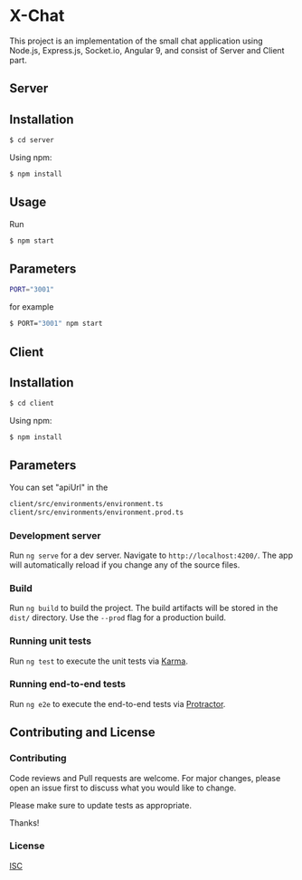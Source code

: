 # X-Chat

This project is an implementation of the small chat application using Node.js, Express.js, Socket.io, Angular 9, and
consist of Server and Client part.

## Server
## Installation
```bash
$ cd server
```

Using npm:
```bash
$ npm install
```

## Usage
Run
```bash
$ npm start
```

## Parameters
```bash
PORT="3001"
```
for example
```bash
$ PORT="3001" npm start
```

## Client
## Installation
```bash
$ cd client
```

Using npm:
```bash
$ npm install
```

## Parameters
You can set "apiUrl" in the
```bash
client/src/environments/environment.ts
client/src/environments/environment.prod.ts
```

### Development server

Run `ng serve` for a dev server. Navigate to `http://localhost:4200/`. The app will automatically reload if you change any of the source files.

### Build

Run `ng build` to build the project. The build artifacts will be stored in the `dist/` directory. Use the `--prod` flag for a production build.

### Running unit tests

Run `ng test` to execute the unit tests via [Karma](https://karma-runner.github.io).

### Running end-to-end tests

Run `ng e2e` to execute the end-to-end tests via [Protractor](http://www.protractortest.org/).

## Contributing and License
### Contributing
Code reviews and Pull requests are welcome. For major changes, please open an issue first to discuss what you would like to change.

Please make sure to update tests as appropriate.

Thanks!

### License
[ISC](https://choosealicense.com/licenses/isc/)
